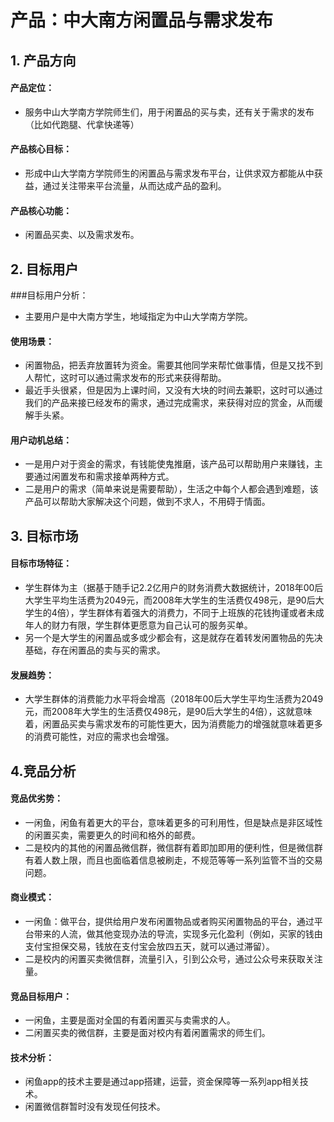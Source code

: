 # 产品：中大南方闲置品与需求发布

## 1. 产品方向
#### 产品定位：
- 服务中山大学南方学院师生们，用于闲置品的买与卖，还有关于需求的发布（比如代跑腿、代拿快递等）
#### 产品核心目标：
- 形成中山大学南方学院师生的闲置品与需求发布平台，让供求双方都能从中获益，通过关注带来平台流量，从而达成产品的盈利。
#### 产品核心功能：
- 闲置品买卖、以及需求发布。

## 2. 目标用户
###目标用户分析：
- 主要用户是中大南方学生，地域指定为中山大学南方学院。
#### 使用场景：
- 闲置物品，把丢弃放置转为资金。需要其他同学来帮忙做事情，但是又找不到人帮忙，这时可以通过需求发布的形式来获得帮助。
- 最近手头很紧，但是因为上课时间，又没有大块的时间去兼职，这时可以通过我们的产品来接已经发布的需求，通过完成需求，来获得对应的赏金，从而缓解手头紧。
#### 用户动机总结：
- 一是用户对于资金的需求，有钱能使鬼推磨，该产品可以帮助用户来赚钱，主要通过闲置发布和需求接单两种方式。
- 二是用户的需求（简单来说是需要帮助），生活之中每个人都会遇到难题，该产品可以帮助大家解决这个问题，做到不求人，不用碍于情面。

## 3. 目标市场
#### 目标市场特征：
- 学生群体为主（据基于随手记2.2亿用户的财务消费大数据统计，2018年00后大学生平均生活费为2049元，而2008年大学生的生活费仅498元，是90后大学生的4倍），学生群体有着强大的消费力，不同于上班族的花钱拘谨或者未成年人的财力有限，学生群体更愿意为自己认可的服务买单。
- 另一个是大学生的闲置品或多或少都会有，这是就存在着转发闲置物品的先决基础，存在闲置品的卖与买的需求。
#### 发展趋势：
- 大学生群体的消费能力水平将会增高（2018年00后大学生平均生活费为2049元，而2008年大学生的生活费仅498元，是90后大学生的4倍），这就意味着，闲置品买卖与需求发布的可能性更大，因为消费能力的增强就意味着更多的消费可能性，对应的需求也会增强。

## 4.竞品分析
#### 竞品优劣势：
- 一闲鱼，闲鱼有着更大的平台，意味着更多的可利用性，但是缺点是非区域性的闲置买卖，需要更久的时间和格外的邮费。
- 二是校内的其他的闲置品微信群，微信群有着即加即用的便利性，但是微信群有着人数上限，而且也面临着信息被刷走，不规范等等一系列监管不当的交易问题。
#### 商业模式：
- 一闲鱼：做平台，提供给用户发布闲置物品或者购买闲置物品的平台，通过平台带来的人流，做其他变现办法的导流，实现多元化盈利（例如，买家的钱由支付宝担保交易，钱放在支付宝会放四五天，就可以通过滞留）。
- 二是校内的闲置买卖微信群，流量引入，引到公众号，通过公众号来获取关注量。
#### 竞品目标用户：
- 一闲鱼，主要是面对全国的有着闲置买与卖需求的人。
- 二闲置买卖的微信群，主要是面对校内有着闲置需求的师生们。
#### 技术分析：
- 闲鱼app的技术主要是通过app搭建，运营，资金保障等一系列app相关技术。
- 闲置微信群暂时没有发现任何技术。
